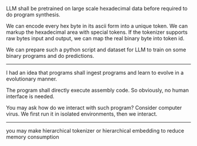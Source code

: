LLM shall be pretrained on large scale hexadecimal data before required to do program synthesis.

We can encode every hex byte in its ascii form into a unique token. We can markup the hexadecimal area with special tokens. If the tokenizer supports raw bytes input and output, we can map the real binary byte into token id.

We can prepare such a python script and dataset for LLM to train on some binary programs and do predictions.

---

I had an idea that programs shall ingest programs and learn to evolve in a evolutionary manner.

The program shall directly execute assembly code. So obviously, no human interface is needed.

You may ask how do we interact with such program? Consider computer virus. We first run it in isolated environments, then we interact.

---

you may make hierarchical tokenizer or hierarchical embedding to reduce memory consumption
